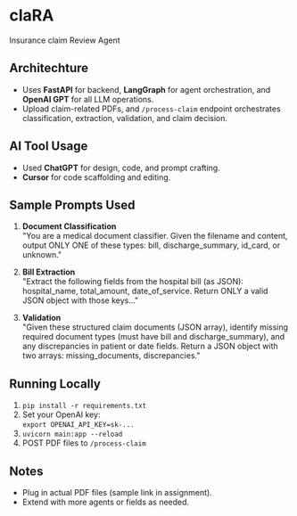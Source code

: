 # claRA
Insurance claim Review Agent


## Architechture

- Uses **FastAPI** for backend, **LangGraph** for agent orchestration, and **OpenAI GPT** for all LLM operations.
- Upload claim-related PDFs, and `/process-claim` endpoint orchestrates classification, extraction, validation, and claim decision.

## AI Tool Usage

- Used **ChatGPT** for design, code, and prompt crafting.
- **Cursor** for code scaffolding and editing.

## Sample Prompts Used

1. **Document Classification**  
   "You are a medical document classifier. Given the filename and content, output ONLY ONE of these types: bill, discharge_summary, id_card, or unknown."

2. **Bill Extraction**  
   "Extract the following fields from the hospital bill (as JSON): hospital_name, total_amount, date_of_service. Return ONLY a valid JSON object with those keys..."

3. **Validation**  
   "Given these structured claim documents (JSON array), identify missing required document types (must have bill and discharge_summary), and any discrepancies in patient or date fields. Return a JSON object with two arrays: missing_documents, discrepancies."

## Running Locally

1. `pip install -r requirements.txt`
2. Set your OpenAI key:  
   `export OPENAI_API_KEY=sk-...`
3. `uvicorn main:app --reload`
4. POST PDF files to `/process-claim`

## Notes

- Plug in actual PDF files (sample link in assignment).
- Extend with more agents or fields as needed.